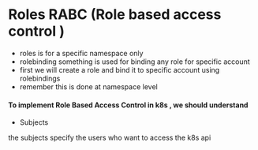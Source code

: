 # Roles RABC (Role based access control )

* roles is for a specific namespace only
* rolebinding something is used for binding any role for specific  account
* first we will create a role and bind it to specific account using rolebindings
* remember this is done at namespace level

#### To implement Role Based Access Control in k8s , we should understand

* Subjects
<p>
the subjects specify the users who want to access the k8s api
</p>
